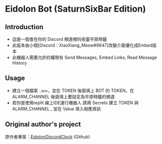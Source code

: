 # Eidolon Bot (SaturnSixBar Edition)

## Introduction
+ 這是一個會在你的 Discord 頻道裡的夜靈平原時鐘
+ 此版本由小翔[Discord：XiaoXiang_Meow#6647]改變介面優化成Embed版本
+ 此機器人需要允許的權限有 Send Messages, Embed Links, Read Message History
## Usage
+ 建立一個檔案 `.env`，並在 TOKEN 後面填上 BOT 的 TOKEN，在 ALARM_CHANNEL 後面填上要設定為平原時鐘的頻道
+ 若你是使用replit 線上IDE運行機器人 請用 Secrets 建立 TOKEN 與 ALARM_CHANNEL , 並在 Value 填入相應資訊
## Original author's project 
原作者專案：[EidolonDiscordClock](https://github.com/penut85420/EidolonDiscordClock) (Github)
